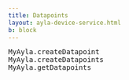 ```yaml
---
title: Datapoints
layout: ayla-device-service.html
b: block
---
```


<pre>
MyAyla.createDatapoint
MyAyla.createDatapoints
MyAyla.getDatapoints
</pre>
